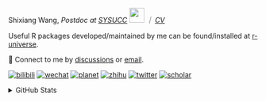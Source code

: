 
<p>Shixiang Wang, <em>Postdoc at <a href="https://sysucc.org.cn/">SYSUCC</a> <img src="https://media.giphy.com/media/WUlplcMpOCEmTGBtBW/giphy.gif" width="30">  ｜ <a href="https://shixiangwang.github.io/cv-shixiang/">CV</a>
</em></p>

Useful R packages developed/maintained by me can be found/installed at [r-universe](https://shixiangwang.r-universe.dev/).

💬 Connect to me by
[discussions](https://github.com/ShixiangWang/self-study/discussions) or [email](mailto:shixiang1994wang@gmail.com). 

[![bilibili](https://img.shields.io/badge/王诗翔-B站-yellow)](https://space.bilibili.com/11553374) [![wechat](https://img.shields.io/badge/王诗翔-微信公众号-important)](https://shixiangwang.github.io/home/logo/qrcode.jpg) [![planet](https://img.shields.io/badge/王诗翔-知识星球-blueviolet)](https://t.zsxq.com/rBqbIei)  [![zhihu](https://img.shields.io/badge/王诗翔-知乎-blue)](https://www.zhihu.com/people/shixiangwang) [![twitter](https://img.shields.io/badge/WangShxiang-twitter-ff69b4)](https://twitter.com/WangShxiang) [![scholar](https://img.shields.io/badge/ShixiangWang-Scholar-00ffff)](https://scholar.google.com/citations?user=FvNp0NkAAAAJ) 

<details>
 
<summary>GitHub Stats</summary>


<!--START_SECTION:waka-->
**🐱 My GitHub Data** 

> 📦 4.4 MB Used in GitHub's Storage 
 > 
> 🏆 1,368 Contributions in the Year 2023
 > 
> 🚫 Not Opted to Hire
 > 
> 📜 89 Public Repositories 
 > 
> 🔑 27 Private Repositories 
 > 
**I'm an Early 🐤** 

```text
🌞 Morning                1990 commits        ████░░░░░░░░░░░░░░░░░░░░░   15.91 % 
🌆 Daytime                5094 commits        ██████████░░░░░░░░░░░░░░░   40.72 % 
🌃 Evening                4619 commits        █████████░░░░░░░░░░░░░░░░   36.92 % 
🌙 Night                  807 commits         ██░░░░░░░░░░░░░░░░░░░░░░░   06.45 % 
```
📅 **I'm Most Productive on Wednesday** 

```text
Monday                   1897 commits        ████░░░░░░░░░░░░░░░░░░░░░   15.16 % 
Tuesday                  2167 commits        ████░░░░░░░░░░░░░░░░░░░░░   17.32 % 
Wednesday                2267 commits        █████░░░░░░░░░░░░░░░░░░░░   18.12 % 
Thursday                 1904 commits        ████░░░░░░░░░░░░░░░░░░░░░   15.22 % 
Friday                   2082 commits        ████░░░░░░░░░░░░░░░░░░░░░   16.64 % 
Saturday                 949 commits         ██░░░░░░░░░░░░░░░░░░░░░░░   07.59 % 
Sunday                   1244 commits        ██░░░░░░░░░░░░░░░░░░░░░░░   09.94 % 
```


**I Mostly Code in R** 

```text
R                        83 repos            █████████████░░░░░░░░░░░░   53.21 % 
Shell                    11 repos            ██░░░░░░░░░░░░░░░░░░░░░░░   07.05 % 
Jupyter Notebook         5 repos             █░░░░░░░░░░░░░░░░░░░░░░░░   03.21 % 
Rust                     4 repos             █░░░░░░░░░░░░░░░░░░░░░░░░   02.56 % 
TypeScript               1 repo              ░░░░░░░░░░░░░░░░░░░░░░░░░   00.64 % 
```




 Last Updated on 01/12/2023 18:48:50 UTC
<!--END_SECTION:waka-->

> These Readme stats are generated using github action [awesome-readme-stats](https://github.com/anmol098/waka-readme-stats)

-----

**NOTE: Top languages does not indicate my skill level or anything like that. It is just a metric of which languages have been hosted by me on GitHub based on the usage across repositories.**

</details>
